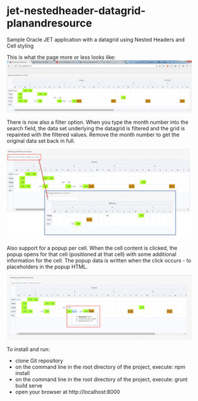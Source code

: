 # jet-nestedheader-datagrid-planandresource
Sample Oracle JET application with a datagrid using Nested Headers and Cell styling

This is what the page more or less looks like:
![alt text](screenshot-nesteddatagrid.png)

There is now also a filter option. When you type the month number into the search field, the data set underlying the datagrid is filtered and the grid is repainted with the filtered values. Remove the month number to get the original data set back in full.

![alt text](screenshot-filter.png)

Also support for a popup per cell. When the cell content is clicked, the popup opens for that cell (positioned at that cell) with some additional information for the cell. The popup data is written when the click occurs - to placeholders in the popup HTML.

![alt text](screenshot-cellpopup.png)

To install and run:

* clone Git repository
* on the command line in the root directory of the project, execute: npm install
* on the command line in the root directory of the project, execute: grunt build serve
* open your browser at http://localhost:8000





